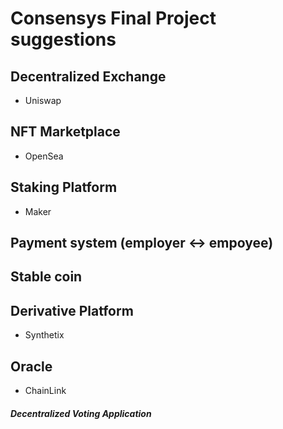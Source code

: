 # Consensys Final Project suggestions


## Decentralized Exchange
- Uniswap



## NFT Marketplace
- OpenSea



## Staking Platform
- Maker



## Payment system (employer <-> empoyee)




## Stable coin




## Derivative Platform
- Synthetix



## Oracle
- ChainLink



##### Decentralized Voting Application




#####
#####
#####
#####
